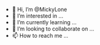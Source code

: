 - 👋 Hi, I’m @MickyLone
- 👀 I’m interested in ...
- 🌱 I’m currently learning ...
- 💞️ I’m looking to collaborate on ...
- 📫 How to reach me ...

<!---
MickyLone/MickyLone is a ✨ special ✨ repository because its `README.md` (this file) appears on your GitHub profile.
You can click the Preview link to take a look at your changes.
--->
